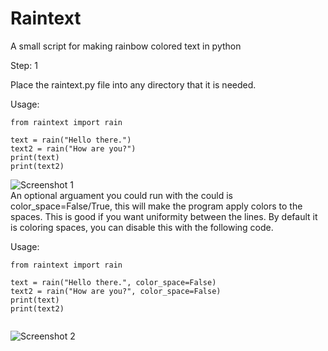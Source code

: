 # Raintext
A small script for making rainbow colored text in python

Step: 1

Place the raintext.py file into any directory that it is needed.


Usage: 
```
from raintext import rain

text = rain("Hello there.")
text2 = rain("How are you?")
print(text)
print(text2)

```
<img src="http://i.prntscr.com/I5kphhaFQ8mFw8OIgerl_g.png"
     alt="Screenshot 1"/><br>
An optional arguament you could run with the could is color_space=False/True, this will make the program apply colors to the spaces. This is good if you want uniformity between the lines. By default it is coloring spaces, you can disable this with the following code.

Usage:
```
from raintext import rain

text = rain("Hello there.", color_space=False)
text2 = rain("How are you?", color_space=False)
print(text)
print(text2)


```
<img src="http://i.prntscr.com/yuRqVdMfRp6YIODqXtpcwQ.png"
     alt="Screenshot 2"/>

